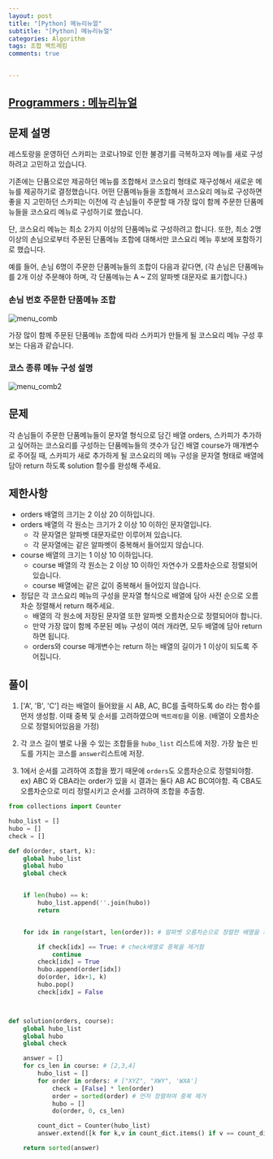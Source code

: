 ```yaml
---  
layout: post  
title: "[Python] 메뉴리뉴얼"  
subtitle: "[Python] 메뉴리뉴얼"  
categories: Algorithm
tags: 조합 백트래킹
comments: true  


---  
```

## [Programmers : 메뉴리뉴얼](https://programmers.co.kr/learn/courses/30/lessons/72411)

## 문제 설명
레스토랑을 운영하던 스카피는 코로나19로 인한 불경기를 극복하고자 메뉴를 새로 구성하려고 고민하고 있습니다.

기존에는 단품으로만 제공하던 메뉴를 조합해서 코스요리 형태로 재구성해서 새로운 메뉴를 제공하기로 결정했습니다. 어떤 단품메뉴들을 조합해서 코스요리 메뉴로 구성하면 좋을 지 고민하던 스카피는 이전에 각 손님들이 주문할 때 가장 많이 함께 주문한 단품메뉴들을 코스요리 메뉴로 구성하기로 했습니다.

단, 코스요리 메뉴는 최소 2가지 이상의 단품메뉴로 구성하려고 합니다. 또한, 최소 2명 이상의 손님으로부터 주문된 단품메뉴 조합에 대해서만 코스요리 메뉴 후보에 포함하기로 했습니다.

예를 들어, 손님 6명이 주문한 단품메뉴들의 조합이 다음과 같다면,
(각 손님은 단품메뉴를 2개 이상 주문해야 하며, 각 단품메뉴는 A ~ Z의 알파벳 대문자로 표기합니다.)

### 손님 번호	주문한 단품메뉴 조합
![menu_comb](https://yunsikus.github.io/assets/img/post_img/메뉴리스트1.jpg)



가장 많이 함께 주문된 단품메뉴 조합에 따라 스카피가 만들게 될 코스요리 메뉴 구성 후보는 다음과 같습니다.

### 코스 종류	메뉴 구성	설명
![menu_comb2](https://yunsikus.github.io/assets/img/post_img/메뉴리스트2.jpg)


## 문제
각 손님들이 주문한 단품메뉴들이 문자열 형식으로 담긴 배열 orders, 스카피가 추가하고 싶어하는 코스요리를 구성하는 단품메뉴들의 갯수가 담긴 배열 course가 매개변수로 주어질 때, 스카피가 새로 추가하게 될 코스요리의 메뉴 구성을 문자열 형태로 배열에 담아 return 하도록 solution 함수를 완성해 주세요.

## 제한사항
- orders 배열의 크기는 2 이상 20 이하입니다.
- orders 배열의 각 원소는 크기가 2 이상 10 이하인 문자열입니다.
  - 각 문자열은 알파벳 대문자로만 이루어져 있습니다.
  - 각 문자열에는 같은 알파벳이 중복해서 들어있지 않습니다.
- course 배열의 크기는 1 이상 10 이하입니다.
  - course 배열의 각 원소는 2 이상 10 이하인 자연수가 오름차순으로 정렬되어 있습니다.
  - course 배열에는 같은 값이 중복해서 들어있지 않습니다.
- 정답은 각 코스요리 메뉴의 구성을 문자열 형식으로 배열에 담아 사전 순으로 오름차순 정렬해서 return 해주세요.
  - 배열의 각 원소에 저장된 문자열 또한 알파벳 오름차순으로 정렬되어야 합니다.
  - 만약 가장 많이 함께 주문된 메뉴 구성이 여러 개라면, 모두 배열에 담아 return 하면 됩니다.
  - orders와 course 매개변수는 return 하는 배열의 길이가 1 이상이 되도록 주어집니다.

## 풀이  
1. ['A', 'B', 'C'] 라는 배열이 들어왔을 시 AB, AC, BC를 출력하도록 do 라는 함수를 먼저 생성함. 이때 중복 및 순서를 고려하였으며 `백트래킹`을 이용. (배열이 오름차순으로 정렬되어있음을 가정)


2. 각 코스 길이 별로 나올 수 있는 조합들을 `hubo_list` 리스트에 저장. 가장 높은 빈도를 가지는 코스를 `answer`리스트에 저장.

3. 1에서 순서를 고려하여 조합을 짰기 때문에 `orders`도 오름차순으로 정렬되야함.
ex) ABC 와 CBA라는 order가 있을 시 결과는 둘다 AB AC BC여야함. 즉 CBA도 오름차순으로 미리 정렬시키고 순서를 고려하여 조합을 추출함.




```python
from collections import Counter

hubo_list = []
hubo = []
check = []

def do(order, start, k):
    global hubo_list
    global hubo
    global check


    if len(hubo) == k:
        hubo_list.append(''.join(hubo))
        return


    for idx in range(start, len(order)): # 알파벳 오름차순으로 정렬한 배열을 최종적으로 반환해야 하기 때문에 순서를 고려함

        if check[idx] == True: # check배열로 중복을 제거함
            continue
        check[idx] = True
        hubo.append(order[idx])
        do(order, idx+1, k)
        hubo.pop()
        check[idx] = False



def solution(orders, course):
    global hubo_list
    global hubo
    global check

    answer = []
    for cs_len in course: # [2,3,4]
        hubo_list = []
        for order in orders: # ["XYZ", "XWY", 'WXA']
            check = [False] * len(order)
            order = sorted(order) # 먼저 정렬하여 중복 제거
            hubo = []    
            do(order, 0, cs_len)

        count_dict = Counter(hubo_list)
        answer.extend([k for k,v in count_dict.items() if v == count_dict.most_common(1)[0][1] and v >= 2]) # 최대 빈도 value를 가지는 key 추출하여 answer에 넣어준다

    return sorted(answer)

```

